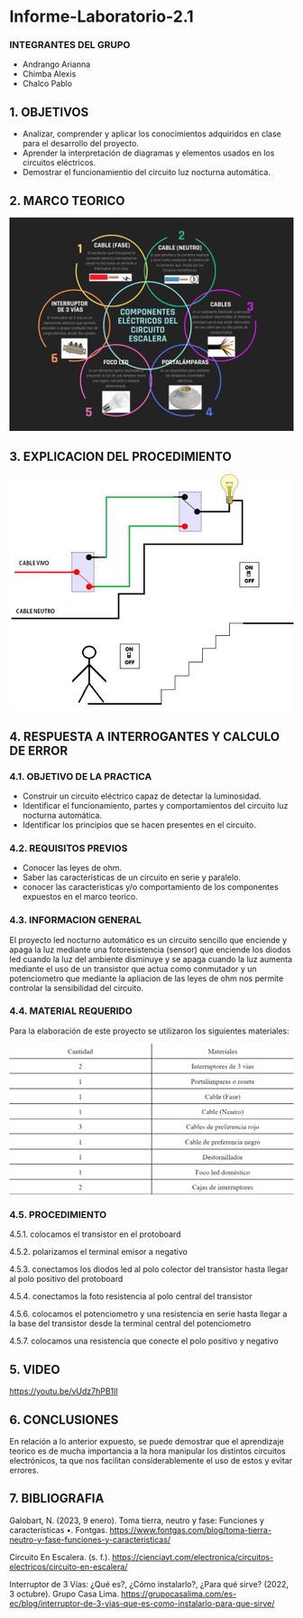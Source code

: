 # Informe-Laboratorio-2.1
### INTEGRANTES DEL GRUPO

- Andrango Arianna
- Chimba Alexis
- Chalco Pablo

## 1. OBJETIVOS

- Analizar, comprender y aplicar los conocimientos adquiridos en clase para el desarrollo del proyecto.
- Aprender la interpretación de diagramas y elementos usados en los circuitos eléctricos.
- Demostrar el funcionamientio del circuito luz nocturna automática.

## 2. MARCO TEORICO

![](https://github.com/apchimba/Informe-Laboratorio-2/blob/main/Circuitoescalera.png)

## 3. EXPLICACION DEL PROCEDIMIENTO


![](https://github.com/apchimba/Informe-Laboratorio-2/blob/main/vaiven.png)


## 4. RESPUESTA A INTERROGANTES Y CALCULO DE ERROR



### 4.1. OBJETIVO DE LA PRACTICA

- Construir un circuito eléctrico capaz de detectar la luminosidad.
- Identificar el funcionamiento, partes y comportamientos del circuito luz nocturna automática.
- Identificar los principios que se hacen presentes en el circuito.

### 4.2. REQUISITOS PREVIOS

- Conocer las leyes de ohm.
- Saber las caracteristicas de un circuito en serie y paralelo.
- conocer las caracteristicas y/o comportamiento de los componentes expuestos en el marco teorico.

### 4.3. INFORMACION GENERAL

El proyecto led nocturno automático es un circuito sencillo que enciende y apaga la luz mediante una fotoresistencia (sensor) que enciende los diodos led cuando la luz del ambiente disminuye y se apaga cuando la luz aumenta mediante el uso de un transistor que actua como conmutador y un potenciometro que mediante la apliacion de las leyes de ohm nos permite controlar la sensibilidad del circuito.

### 4.4. MATERIAL REQUERIDO

Para la elaboración de este proyecto se utilizaron los siguientes materiales:

![](https://github.com/apchimba/Informe-Laboratorio-2/blob/main/materialesescalera.png)

### 4.5. PROCEDIMIENTO

4.5.1. colocamos el transistor en el protoboard

4.5.2. polarizamos el terminal emisor a negativo

4.5.3. conectamos los diodos led al polo colector del transistor hasta llegar al polo positivo del protoboard

4.5.4. conectamos la foto resistencia al polo central del transistor

4.5.6. colocamos el potenciometro y una resistencia en serie hasta llegar a la base del transistor desde la terminal central del potenciometro

4.5.7. colocamos una resistencia que conecte el polo positivo y negativo

## 5. VIDEO

https://youtu.be/vUdz7hPB1lI

## 6. CONCLUSIONES

En relación a lo anterior expuesto, se puede demostrar que el aprendizaje teorico es de mucha importancia a la hora manipular los distintos circuitos electrónicos, ta que nos facilitan considerablemente el uso de estos y evitar errores.

## 7. BIBLIOGRAFIA

Galobart, N. (2023, 9 enero). Toma tierra, neutro y fase: Funciones y características •. Fontgas. https://www.fontgas.com/blog/toma-tierra-neutro-y-fase-funciones-y-caracteristicas/

Circuito En Escalera. (s. f.). https://cienciayt.com/electronica/circuitos-electricos/circuito-en-escalera/

Interruptor de 3 Vías: ¿Qué es?, ¿Cómo instalarlo?, ¿Para qué sirve? (2022, 3 octubre). Grupo Casa Lima. https://grupocasalima.com/es-ec/blog/interruptor-de-3-vias-que-es-como-instalarlo-para-que-sirve/
